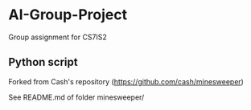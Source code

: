 # AI-Group-Project

Group assignment for CS7IS2

## Python script

Forked from Cash's repository (https://github.com/cash/minesweeper)

See README.md of folder minesweeper/